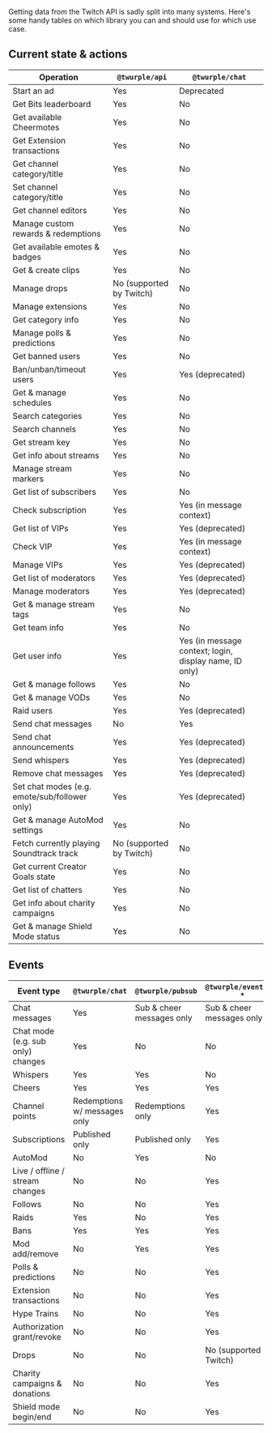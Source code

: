 Getting data from the Twitch API is sadly split into many systems. Here's some handy tables on which library you can and
should use for which use case.

## Current state & actions

| Operation                                     | `@twurple/api`           | `@twurple/chat`                                        |
|-----------------------------------------------|--------------------------|--------------------------------------------------------|
| Start an ad                                   | Yes                      | Deprecated                                             |
| Get Bits leaderboard                          | Yes                      | No                                                     |
| Get available Cheermotes                      | Yes                      | No                                                     |
| Get Extension transactions                    | Yes                      | No                                                     |
| Get channel category/title                    | Yes                      | No                                                     |
| Set channel category/title                    | Yes                      | No                                                     |
| Get channel editors                           | Yes                      | No                                                     |
| Manage custom rewards & redemptions           | Yes                      | No                                                     |
| Get available emotes & badges                 | Yes                      | No                                                     |
| Get & create clips                            | Yes                      | No                                                     |
| Manage drops                                  | No (supported by Twitch) | No                                                     |
| Manage extensions                             | Yes                      | No                                                     |
| Get category info                             | Yes                      | No                                                     |
| Manage polls & predictions                    | Yes                      | No                                                     |
| Get banned users                              | Yes                      | No                                                     |
| Ban/unban/timeout users                       | Yes                      | Yes (deprecated)                                       |
| Get & manage schedules                        | Yes                      | No                                                     |
| Search categories                             | Yes                      | No                                                     |
| Search channels                               | Yes                      | No                                                     |
| Get stream key                                | Yes                      | No                                                     |
| Get info about streams                        | Yes                      | No                                                     |
| Manage stream markers                         | Yes                      | No                                                     |
| Get list of subscribers                       | Yes                      | No                                                     |
| Check subscription                            | Yes                      | Yes (in message context)                               |
| Get list of VIPs                              | Yes                      | Yes (deprecated)                                       |
| Check VIP                                     | Yes                      | Yes (in message context)                               |
| Manage VIPs                                   | Yes                      | Yes (deprecated)                                       |
| Get list of moderators                        | Yes                      | Yes (deprecated)                                       |
| Manage moderators                             | Yes                      | Yes (deprecated)                                       |
| Get & manage stream tags                      | Yes                      | No                                                     |
| Get team info                                 | Yes                      | No                                                     |
| Get user info                                 | Yes                      | Yes (in message context; login, display name, ID only) |
| Get & manage follows                          | Yes                      | No                                                     |
| Get & manage VODs                             | Yes                      | No                                                     |
| Raid users                                    | Yes                      | Yes (deprecated)                                       |
| Send chat messages                            | No                       | Yes                                                    |
| Send chat announcements                       | Yes                      | Yes (deprecated)                                       |
| Send whispers                                 | Yes                      | Yes (deprecated)                                       |
| Remove chat messages                          | Yes                      | Yes (deprecated)                                       |
| Set chat modes (e.g. emote/sub/follower only) | Yes                      | Yes (deprecated)                                       |
| Get & manage AutoMod settings                 | Yes                      | No                                                     |
| Fetch currently playing Soundtrack track      | No (supported by Twitch) | No                                                     |
| Get current Creator Goals state               | Yes                      | No                                                     |
| Get list of chatters                          | Yes                      | No                                                     |
| Get info about charity campaigns              | Yes                      | No                                                     |
| Get & manage Shield Mode status               | Yes                      | No                                                     |

## Events

| Event type                        | `@twurple/chat`              | `@twurple/pubsub`         | `@twurple/eventsub-*`     |
|-----------------------------------|------------------------------|---------------------------|---------------------------|
| Chat messages                     | Yes                          | Sub & cheer messages only | Sub & cheer messages only |
| Chat mode (e.g. sub only) changes | Yes                          | No                        | No                        |
| Whispers                          | Yes                          | Yes                       | No                        |
| Cheers                            | Yes                          | Yes                       | Yes                       |
| Channel points                    | Redemptions w/ messages only | Redemptions only          | Yes                       |
| Subscriptions                     | Published only               | Published only            | Yes                       |
| AutoMod                           | No                           | Yes                       | No                        |
| Live / offline / stream changes   | No                           | No                        | Yes                       |
| Follows                           | No                           | No                        | Yes                       |
| Raids                             | Yes                          | No                        | Yes                       |
| Bans                              | Yes                          | Yes                       | Yes                       |
| Mod add/remove                    | No                           | Yes                       | Yes                       |
| Polls & predictions               | No                           | No                        | Yes                       |
| Extension transactions            | No                           | No                        | Yes                       |
| Hype Trains                       | No                           | No                        | Yes                       |
| Authorization grant/revoke        | No                           | No                        | Yes                       |
| Drops                             | No                           | No                        | No (supported by Twitch)  |
| Charity campaigns & donations     | No                           | No                        | Yes                       |
| Shield mode begin/end             | No                           | No                        | Yes                       |
